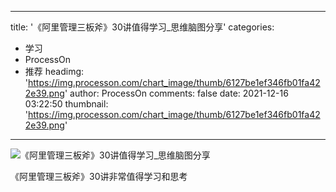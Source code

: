 
---
title: '《阿里管理三板斧》30讲值得学习_思维脑图分享'
categories: 
 - 学习
 - ProcessOn
 - 推荐
headimg: 'https://img.processon.com/chart_image/thumb/6127be1ef346fb01fa422e39.png'
author: ProcessOn
comments: false
date: 2021-12-16 03:22:50
thumbnail: 'https://img.processon.com/chart_image/thumb/6127be1ef346fb01fa422e39.png'
---

<div>   
<img class="thumb" alt="《阿里管理三板斧》30讲值得学习_思维脑图分享" src="https://img.processon.com/chart_image/thumb/6127be1ef346fb01fa422e39.png" referrerpolicy="no-referrer">
<p>《阿里管理三板斧》30讲非常值得学习和思考</p>  
</div>
            